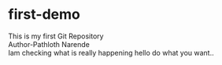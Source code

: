 # first-demo
This is my first Git Repository<br>
Author-Pathloth Narende<br>
Iam checking what is really happening 
hello do what you want..

